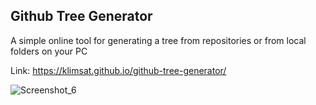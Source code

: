 <h2>Github Tree Generator</h2>
A simple online tool for generating a tree from repositories or from local folders on your PC

Link: https://klimsat.github.io/github-tree-generator/

![Screenshot_6](https://github.com/klimsat/github-tree-generator/assets/25348662/c421ef2e-05a8-4f65-80bd-1a5411927efe)
